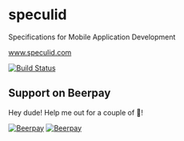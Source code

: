 speculid
========

Specifications for Mobile Application Development

www.speculid.com

[![Build Status](https://travis-ci.org/brightdigit/speculid.svg)](https://travis-ci.org/brightdigit/speculid)

## Support on Beerpay
Hey dude! Help me out for a couple of :beers:!

[![Beerpay](https://beerpay.io/brightdigit/speculid/badge.svg?style=beer-square)](https://beerpay.io/brightdigit/speculid)  [![Beerpay](https://beerpay.io/brightdigit/speculid/make-wish.svg?style=flat-square)](https://beerpay.io/brightdigit/speculid?focus=wish)